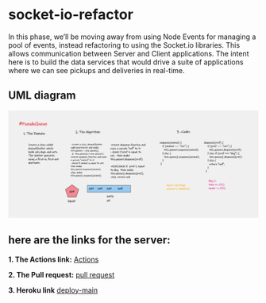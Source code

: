 # socket-io-refactor
In this phase, we’ll be moving away from using Node Events for managing a pool of events, instead refactoring to using the Socket.io libraries. This allows communication between Server and Client applications.  The intent here is to build the data services that would drive a suite of applications where we can see pickups and deliveries in real-time.


## UML diagram
![UML](./animal.png)

## **here are the links for the server:**

**1. The Actions link:**
   [Actions](https://github.com/marah-jaradat/socket-io-refactor/actions)

**2. The Pull request:**
   [pull request](https://github.com/marah-jaradat/socket-io-refactor/pull/4)

**3. Heroku link**
    [deploy-main]()
